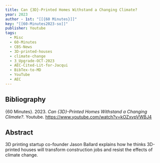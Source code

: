 ```yaml
---
title: Can {3D}-Printed Homes Withstand a Changing Climate?
year: 2023
author - 1st: "[[{60 Minutes}]]"
key: "[[60-Minutes2023-so]]"
publisher: Youtube
tags:
  - Misc
  - 60-Minutes
  - CBS-News
  - 3D-printed-houses
  - climate-change
  - 3_Upgrade-OCT-2023
  - AEC-Cited-Lit-for-Jacqui
  - BibTex-to-MD
  - YouTube
  - AEC
---
```


## Bibliography
{60 Minutes}. 2023. *Can {3D}-Printed Homes Withstand a Changing Climate?*. Youtube. https://www.youtube.com/watch?v=kOZxvpVWBJ4
## Abstract
3D printing startup co-founder Jason Ballard explains how he thinks 3D-printed houses will transform construction jobs and resist the effects of climate change.